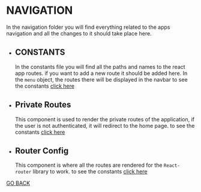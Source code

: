 # NAVIGATION

In the navigation folder you will find everything related to the apps navigation and all the changes to it should take place here.

* ## CONSTANTS
    In the constants file you will find all the paths and names to the react app routes. if you want to add a new route it should be added here. 
    In the `menu` object, the routes there will be displayed in the navbar
    to see the constants [click here](./CONSTANTS/RoutingConstants.js)

* ## Private Routes
  This component is used to render the private routes of the application, if the user is not authenticated, it will redirect to the home page.
  to see the constants [click here](./PrivateRoutes/index.tsx)
  
* ## Router Config
  This component is where all the routes are rendered for the `React-router` library to work.
  to see the constants [click here](./RouterConfig/index.tsx)

[GO BACK](../README.md)